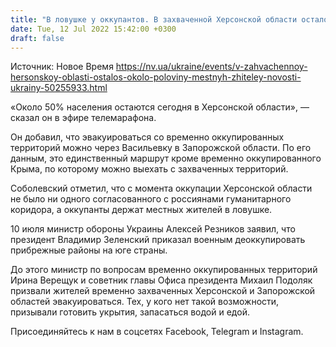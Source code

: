 ```yaml
---
title: "В ловушке у оккупантов. В захваченной Херсонской области осталось около половины местных жителей — облсовет"
date: Tue, 12 Jul 2022 15:42:00 +0300
draft: false
---
```

Источник: Новое Время https://nv.ua/ukraine/events/v-zahvachennoy-hersonskoy-oblasti-ostalos-okolo-poloviny-mestnyh-zhiteley-novosti-ukrainy-50255933.html


«Около 50% населения остаются сегодня в Херсонской области», — сказал он в эфире телемарафона.

Он добавил, что эвакуироваться со временно оккупированных территорий можно через Васильевку в Запорожской области. По его данным, это единственный маршрут кроме временно оккупированного Крыма, по которому можно выехать с захваченных территорий. 

Соболевский отметил, что с момента оккупации Херсонской области не было ни одного согласованного с россиянами гуманитарного коридора, а оккупанты держат местных жителей в ловушке. 

10 июля министр обороны Украины Алексей Резников заявил, что президент Владимир Зеленский приказал военным деоккупировать прибрежные районы на юге страны.

До этого министр по вопросам временно оккупированных территорий Ирина Верещук и советник главы Офиса президента Михаил Подоляк призвали жителей временно захваченных Херсонской и Запорожской областей эвакуироваться. Тех, у кого нет такой возможности, призывали готовить укрытия, запасаться водой и едой.

Присоединяйтесь к нам в соцсетях Facebook, Telegram и Instagram.
